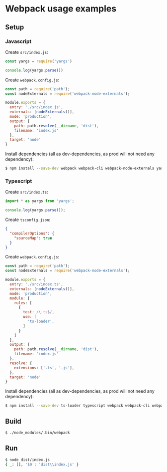 # Webpack usage examples

## Setup

### Javascript

Create `src/index.js`:
```ts
const yargs = require('yargs')

console.log(yargs.parse())
```

Create `webpack.config.js`:
```js
const path = require('path');
const nodeExternals = require('webpack-node-externals');

module.exports = {
  entry: './src/index.js',
  externals: [nodeExternals()],
  mode: 'production',
  output: {
    path: path.resolve(__dirname, 'dist'),
    filename: 'index.js'
  },
  target: 'node'
}
```

Install dependencies (all as dev-dependencies, as prod will not need any dependency):
```bash
$ npm install --save-dev webpack webpack-cli webpack-node-externals yargs
```

### Typescript

Create `src/index.ts`:
```ts
import * as yargs from 'yargs';

console.log(yargs.parse());
```

Create `tsconfig.json`:
```json
{
  "compilerOptions": {
    "sourceMap": true
  }
}
```

Create `webpack.config.js`:
```js
const path = require('path');
const nodeExternals = require('webpack-node-externals');

module.exports = {
  entry: './src/index.ts',
  externals: [nodeExternals()],
  mode: 'production',
  module: {
    rules: [
      {
        test: /\.ts$/,
        use: [
          'ts-loader',
        ]
      }
    ]
  },
  output: {
    path: path.resolve(__dirname, 'dist'),
    filename: 'index.js'
  },
  resolve: {
    extensions: ['.ts', '.js'],
  },
  target: 'node'
}
```

Install dependencies (all as dev-dependencies, as prod will not need any dependency):
```bash
$ npm install --save-dev ts-loader typescript webpack webpack-cli webpack-node-externals @types/yargs yargs
```

## Build

```bash
$ ./node_modules/.bin/webpack
```

## Run

```bash
$ node dist/index.js
{ _: [], '$0': 'dist\\index.js' }
```
